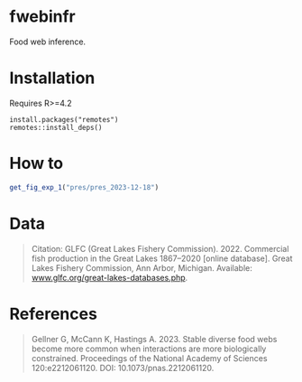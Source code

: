 # fwebinfr

Food web inference.


# Installation

Requires R>=4.2

```{R}
install.packages("remotes")
remotes::install_deps()
```

# How to


```R
get_fig_exp_1("pres/pres_2023-12-18")
```



# Data 

> Citation: GLFC (Great Lakes Fishery Commission). 2022. Commercial fish production in the Great Lakes 1867–2020 [online database]. Great Lakes Fishery Commission, Ann Arbor, Michigan. Available: www.glfc.org/great-lakes-databases.php.


# References

> Gellner G, McCann K, Hastings A. 2023. Stable diverse food webs become more common when interactions are more biologically constrained. Proceedings of the National Academy of Sciences 120:e2212061120. DOI: 10.1073/pnas.2212061120.
